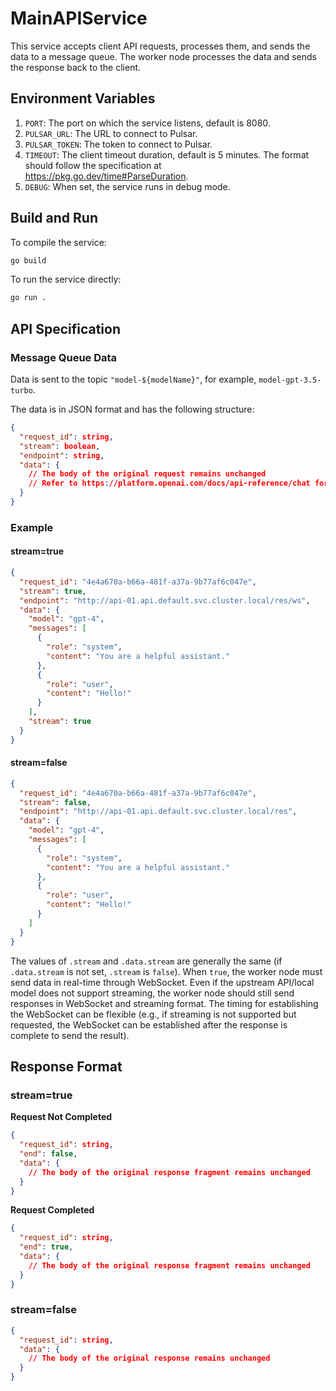 # MainAPIService

This service accepts client API requests, processes them, and sends the data to a message queue. The worker node processes the data and sends the response back to the client.

## Environment Variables

1. `PORT`: The port on which the service listens, default is 8080.
2. `PULSAR_URL`: The URL to connect to Pulsar.
3. `PULSAR_TOKEN`: The token to connect to Pulsar.
4. `TIMEOUT`: The client timeout duration, default is 5 minutes. The format should follow the specification at https://pkg.go.dev/time#ParseDuration.
5. `DEBUG`: When set, the service runs in debug mode.

## Build and Run

To compile the service:

```bash
go build
```

To run the service directly:

```bash
go run .
```

## API Specification

### Message Queue Data

Data is sent to the topic `"model-${modelName}"`, for example, `model-gpt-3.5-turbo`.

The data is in JSON format and has the following structure:

```json
{
  "request_id": string,
  "stream": boolean,
  "endpoint": string,
  "data": {
    // The body of the original request remains unchanged
    // Refer to https://platform.openai.com/docs/api-reference/chat for format details
  }
}
```

### Example

#### stream=true

```json
{
  "request_id": "4e4a670a-b66a-481f-a37a-9b77af6c047e",
  "stream": true,
  "endpoint": "http://api-01.api.default.svc.cluster.local/res/ws",
  "data": {
    "model": "gpt-4",
    "messages": [
      {
        "role": "system",
        "content": "You are a helpful assistant."
      },
      {
        "role": "user",
        "content": "Hello!"
      }
    ],
    "stream": true
  }
}
```

#### stream=false

```json
{
  "request_id": "4e4a670a-b66a-481f-a37a-9b77af6c047e",
  "stream": false,
  "endpoint": "http://api-01.api.default.svc.cluster.local/res",
  "data": {
    "model": "gpt-4",
    "messages": [
      {
        "role": "system",
        "content": "You are a helpful assistant."
      },
      {
        "role": "user",
        "content": "Hello!"
      }
    ]
  }
}
```

The values of `.stream` and `.data.stream` are generally the same (if `.data.stream` is not set, `.stream` is `false`). When `true`, the worker node must send data in real-time through WebSocket. Even if the upstream API/local model does not support streaming, the worker node should still send responses in WebSocket and streaming format. The timing for establishing the WebSocket can be flexible (e.g., if streaming is not supported but requested, the WebSocket can be established after the response is complete to send the result).

## Response Format

### stream=true

**Request Not Completed**

```json
{
  "request_id": string,
  "end": false,
  "data": {
    // The body of the original response fragment remains unchanged
  }
}
```

**Request Completed**

```json
{
  "request_id": string,
  "end": true,
  "data": {
    // The body of the original response fragment remains unchanged
  }
}
```

### stream=false

```json
{
  "request_id": string,
  "data": {
    // The body of the original response remains unchanged
  }
}
```
